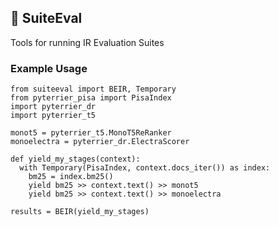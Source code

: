 ## 🍬 SuiteEval

Tools for running IR Evaluation Suites

### Example Usage

```
from suiteeval import BEIR, Temporary
from pyterrier_pisa import PisaIndex
import pyterrier_dr
import pyterrier_t5

monot5 = pyterrier_t5.MonoT5ReRanker
monoelectra = pyterrier_dr.ElectraScorer

def yield_my_stages(context):
  with Temporary(PisaIndex, context.docs_iter()) as index:
    bm25 = index.bm25()
    yield bm25 >> context.text() >> monot5
    yield bm25 >> context.text() >> monoelectra

results = BEIR(yield_my_stages)
```
